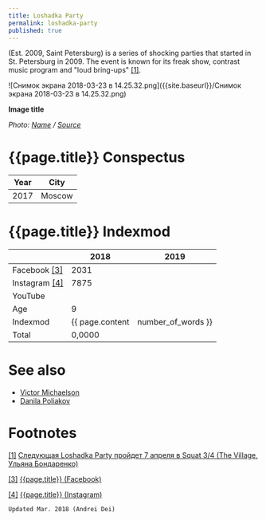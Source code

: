 ```yaml
---
title: Loshadka Party
permalink: loshadka-party
published: true
---
```


(Est. 2009, Saint Petersburg) is a series of shocking parties that started in St. Petersburg in 2009. The event is known for its freak show, contrast music program and "loud bring-ups" <span id="a1">[\[1\]](#f1)</span>.
 
 ![Снимок экрана 2018-03-23 в 14.25.32.png]({{site.baseurl}}/Снимок экрана 2018-03-23 в 14.25.32.png)

**Image title**

*Photo: [Name](index) / [Source](index)*

# {{page.title}} Conspectus

|Year|City|
|-|-|
|2017|Moscow|

# {{page.title}} Indexmod

||2018|2019|
|-|-|-|
|Facebook <span id="a3">[\[3\]](#f3)</span>|2031||
|Instagram <span id="a4">[\[4\]](#f4)</span>|7875||
|YouTube|||
|Age|9||
|Indexmod|{{ page.content | number_of_words }}||
|Total|0,0000||

# See also

+ [Victor Michaelson](michaelson-victor)
+ [Danila Poliakov](poliakov-danila)

# Footnotes

[[1]](#a1) <span id="f1"></span> [Следующая Loshadka Party пройдет 7 апреля в Squat 3/4 (The Village, Ульяна Бондаренко)](http://www.the-village.ru/village/weekend/wknd-news/306567-loshadka-18)

[[3]](#a3) <span id="f3"></span> [{{page.title}} (Facebook)](https://www.facebook.com/superloshadka/)

[[4]](#a4) <span id="f4"></span> [{{page.title}} (Instagram)](https://www.instagram.com/loshadka.party/?hl=ru)

`Updated Mar. 2018 (Andrei Dei)`
